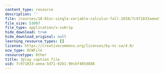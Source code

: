 ```yaml
---
content_type: resource
description: ''
file: /courses/18-01sc-single-variable-calculus-fall-2010/7c971833aeea5d7192b190cbf485d888_CXKoCMVqM9s.vtt
file_size: 53007
file_type: application/x-subrip
hide_download: true
hide_download_original: null
learning_resource_types: []
license: https://creativecommons.org/licenses/by-nc-sa/4.0/
ocw_type: OCWFile
resourcetype: Other
title: 3play caption file
uid: 7c971833-aeea-5d71-92b1-90cbf485d888
---
```

